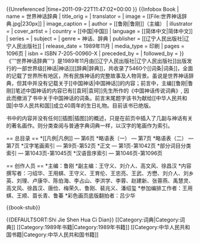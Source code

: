{{Unreferenced |time=2011-09-22T11:47:02+00:00 }}
{{Infobox Book
| name = 世界神话辞典
| title_orig = 
| translator = 
| image = [[File:世界神话辞典.jpg|230px]]
| image_caption = 
| author = [[鲁刚|鲁刚]]（主编）
| illustrator =
| cover_artist = 
| country = [[中国|中国]]
| language = [[简体中文|简体中文]]
| series = 
| subject =
| genre = 神话、辞典
| publisher = [[辽宁人民出版社|辽宁人民出版社]]
| release_date = 1989年11月
| media_type = 印刷
| pages = 1096页
| isbn = ISBN 7-205-00960-X
| preceded_by =
| followed_by =
}}
《'''世界神话辞典'''》是1989年11月由[[辽宁人民出版社|辽宁人民出版社]]出版发行的一部世界级[[神话|神话]][[辞典|辞典]]，共收录了5460个[[词条|词条]]，全面的记载了世界所有地区，所有民族神话的完整故事及人物背景。虽说是世界神话辞典，但其中并没有记载关于[[中国神话|中国神话]]的内容；前言中，主编[[鲁刚|鲁刚]]笔述中国神话的内容已有[[袁珂|袁珂]]先生所作的《中国神话传说词典》, 因此而撤消了书中关于中国神话的词条。前言末尾题字该书为献给[[中华人民共和国|中华人民共和国]]成立40周年的生日礼物。目前该书已绝版。

书中的内容并没有任何[[插图|插图]]的概述，只是在前页中插入了几副与神话有关的著名画作。则分类查阅与普通字典词典一样，以汉字的笔画作为索引。

== 总目录 ==
*[[凡例|凡例]] — 第6页
*略语表（一） — 第7页
*略语表（二） — 第7页
*汉字笔画索引 — 第9页-第52页
*正文 — 第1页-第1042页
*部分词目分类索引 — 第1043页-第1045页
*汉语音序索引 — 第1046页-第1096页

== 创作人员 ==
*主编：鲁刚
*副主编：王守义、刘介人、高文风、徐昌汉
*内容撰写者：刁绍华、王用蜞、王守义、王育伦、王忠亮、王武、方懋、刘介人、刘乡英、刘理、卢康华、陈伯海、李占山、李洪学、李蓉、赵建新、张蓉燕、禹慧灵、高文风、徐昌汉、唐俭、梅荣久、鲁刚、裴兆义、潘绍玺
*参加编排工作者：王用蜞、王顺、苗长青、鲁蓁
*彩色画页底版翻拍者：吕少华

{{book-stub}}

{{DEFAULTSORT:Shi Jie Shen Hua Ci Dian}}
[[Category:词典|Category:词典]]
[[Category:1989年书籍|Category:1989年书籍]]
[[Category:中华人民共和国书籍|Category:中华人民共和国书籍]]